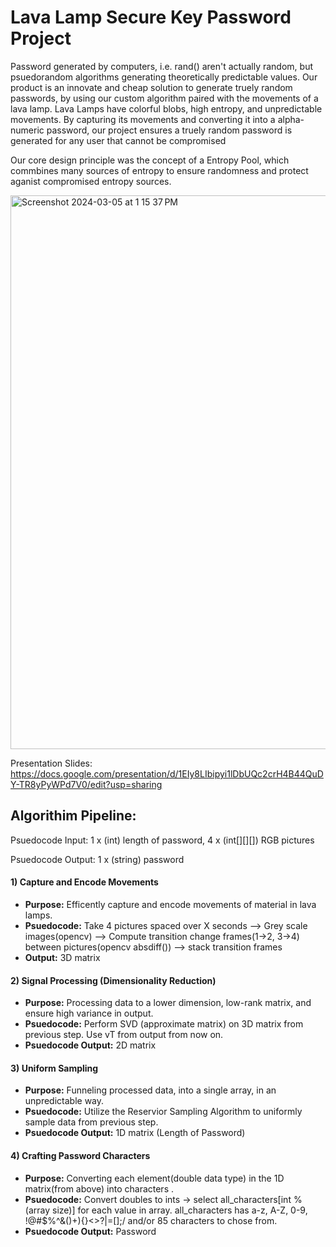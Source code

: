 # Lava Lamp Secure Key Password Project

Password generated by computers, i.e. rand() aren't actually random, but psuedorandom algorithms generating theoretically predictable values. Our product is an innovate and cheap solution to generate truely random passwords, by using our custom algorithm paired with the movements of a lava lamp. Lava Lamps have colorful blobs, high entropy, and unpredictable movements. By capturing its movements and converting it into a alpha-numeric password, our project ensures a truely random password is generated for any user that cannot be compromised

Our core design principle was the concept of a Entropy Pool, which commbines many sources of entropy to ensure randomness and protect aganist compromised entropy sources.

<img width="886" alt="Screenshot 2024-03-05 at 1 15 37 PM" src="https://github.com/kartikgulia/Sparkles/assets/44033533/82c94dfb-14c6-4b19-8411-45e799b01dcf">

Presentation Slides: https://docs.google.com/presentation/d/1EIy8LIbipyi1lDbUQc2crH4B44QuDY-TR8yPyWPd7V0/edit?usp=sharing 

## Algorithim Pipeline:

Psuedocode Input: 1 x (int) length of password, 4 x (int[][][]) RGB pictures

Psuedocode Output: 1 x (string) password

#### 1) Capture and Encode Movements
- **Purpose:** Efficently capture and encode movements of material in lava lamps. 
- **Psuedocode:** Take 4 pictures spaced over X seconds —> Grey scale images(opencv) —> Compute transition change frames(1->2, 3->4) between pictures(opencv absdiff()) —> stack transition frames
- **Output:** 3D matrix

#### 2) Signal Processing (Dimensionality Reduction)
- **Purpose:** Processing data to a lower dimension, low-rank matrix, and ensure high variance in output. 
- **Psuedocode:** Perform SVD (approximate matrix) on 3D matrix from previous step. Use vT from output from now on.
- **Psuedocode Output:** 2D matrix

#### 3) Uniform Sampling
- **Purpose:** Funneling processed data, into a single array, in an unpredictable way.
- **Psuedocode:** Utilize the Reservior Sampling Algorithm to uniformly sample data from previous step.
- **Psuedocode Output:** 1D matrix (Length of Password)

#### 4) Crafting Password Characters
- **Purpose:** Converting each element(double data type) in the 1D matrix(from above) into characters .
- **Psuedocode:** Convert doubles to ints -> select all_characters[int % (array size)] for each value in array. all_characters has a-z, A-Z, 0-9, !@#$%^&()+){}<>?|=[]\;/ and/or 85 characters to chose from.
- **Psuedocode Output:** Password
